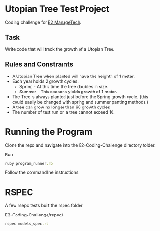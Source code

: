 Utopian Tree Test Project
===

Coding challenge for [E2 ManageTech](http://e2managetech.com/). 

Task
---
Write code that will track the growth of a Utopian Tree.

Rules and Constraints
---
-	A Utopian Tree when planted will have the heighth of 1 meter.
-	Each year holds 2 growth cycles.
	-	Spring - At this time the tree doubles in size.
	-	Summer - This seasons yields growth of 1 meter.
-	The Tree is always planted just before the Spring growth cycle. (this could easily be changed with spring and summer panting methods.)
-	A tree can grow no longer than 60 growth cycles
-	The number of test run on a tree cannot exceed 10.

Running the Program
===
Clone the repo and navigate into the E2-Coding-Challenge directory folder.

Run

```ruby 
ruby program_runner.rb
```

Follow the commandline instructions

RSPEC
===
A few rsepc tests built the rspec folder 

E2-Coding-Challenge/rspec/

```ruby 
rspec models_spec.rb
```

